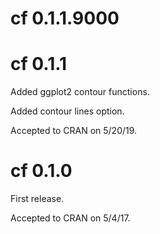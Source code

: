 # cf 0.1.1.9000


# cf 0.1.1

Added ggplot2 contour functions.

Added contour lines option.

Accepted to CRAN on 5/20/19.

# cf 0.1.0

First release.

Accepted to CRAN on 5/4/17.